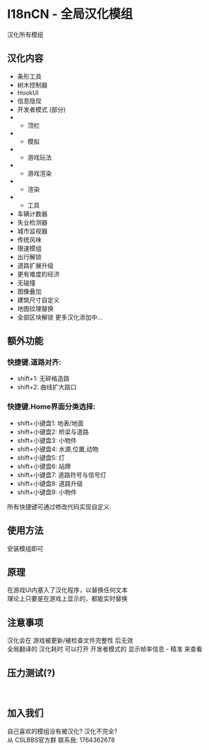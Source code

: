 # I18nCN - 全局汉化模组  
汉化所有模组   

## 汉化内容​
* 条形工具
* 树木控制器
* HookUI
* 信息隐现
* 开发者模式 (部分)
* * 顶栏
* * 模拟
* * 游戏玩法
* * 游戏渲染
* * 渲染
* * 工具
* 车辆计数器
* 失业检测器
* 城市监视器
* 传统风味
* 限速模组
* 出行解锁
* 道路扩展升级
* 更有难度的经济
* 无碰撞
* 图像叠加
* 建筑尺寸自定义
* 地图纹理替换
* 全部区块解锁
更多汉化添加中...  

## 额外功能​
### 快捷键.道路对齐:​  
* shift+1: 无碎格造路
* shift+2: 曲线扩大路口
  
### 快捷键.Home界面分类选择:​  
* shift+小键盘1: 地表/地面
* shift+小键盘2: 桥梁与道路
* shift+小键盘3: 小物件
* shift+小键盘4: 水源,位置,动物
* shift+小键盘5: 灯
* shift+小键盘6: 站牌
* shift+小键盘7: 道路符号与信号灯
* shift+小键盘8: 道路升级
* shift+小键盘9: 小物件
  
所有快捷键可通过修改代码实现自定义:  

## 使用方法​  
安装模组即可  

## 原理​  
在游戏UI内塞入了汉化程序，以替换任何文本  
理论上只要是在游戏上显示的，都能实时替换  

## 注意事项​
汉化会在 游戏被更新/被检查文件完整性 后无效  
全局翻译的 汉化耗时 可以打开 开发者模式的 显示帧率信息 - 精准 来查看  

## 压力测试(?)​

​
## 加入我们​
自己喜欢的模组没有被汉化? 汉化不完全?  
从 CSLBBS官方群 联系我: 1764362678  
